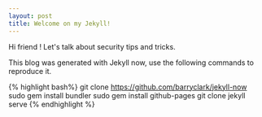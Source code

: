 ```yaml
---
layout: post
title: Welcome on my Jekyll!
---
```


Hi friend !
Let's talk about security tips and tricks.  

<!--more-->

This blog was generated with Jekyll now, use the following commands to reproduce it.

{% highlight bash%}
git clone https://github.com/barryclark/jekyll-now
sudo gem install bundler
sudo gem install github-pages
git clone
jekyll serve
{% endhighlight %}
